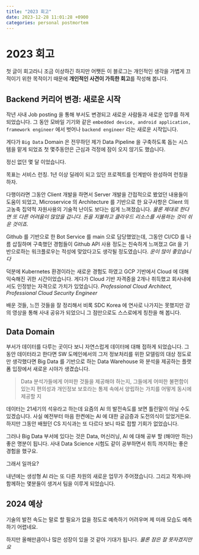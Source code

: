 ```yaml
---
title: "2023 회고"
date: 2023-12-28 11:01:28 +0900
categories: personal postmortem
---
```


# 2023 회고

첫 글이 회고라니 조금 이상하긴 하지만 어쨋든 이 블로그는 개인적인 생각을 가볍게 끄적이기 위한 목적이기 때문에
**개인적인 사견이 가득한 회고**를 작성해 봅니다.

## Backend 커리어 변경: 새로운 시작

작년 사내 Job posting 을 통해 부서도 변경되고 새로운 사람들과 새로운 업무를 하게 되었습니다.
그 동안 모바일 기기와 같은 `embedded device, android application, framework engineer` 에서 벗어나 
`backend engineer` 라는 새로운 시작입니다.

게다가 `Big Data` Domain 은 전무하던 제가 Data Pipeline 을 구축하도록 돕는 시스템을 맡게 되었죠
첫 몇주동안은 근심과 걱정에 잠이 오지 않기도 했습니다.

정신 없던 몇 달 이었습니다.

목표는 서비스 런칭. 1년 이상 딜레이 되고 있던 프로젝트를 인계받아 완성하여 런칭을 하자.

다행이라면 그동안 Client 개발을 하면서 Server 개발을 간접적으로 봤었던 내용들이 도움이 되었고,
Microservice 의 Architecture 를 기반으로 한 요구사항은 
Client 의 고농축 집약적 자원사용의 기술적 난이도 보다는 쉽게 느껴졌습니다. 
*물론 제대로 한다면 또 다른 어려움이 많았을 겁니다. 돈을 지불하고 클라우드 리소스를 사용하는 것이 쉬운 것이죠.*

Github 를 기반으로 한 Bot Service 를 main 으로 담당했었는데, 
그동안 CI/CD 를 나름 삽질하며 구축했던 경험들이 Github API 사용 정도는 친숙하게 느껴졌고 
Git 을 기반으로하는 워크플로우는 적성에 맞았다고도 생각될 정도였습니다.
*운이 많이 좋았습니다*

덕분에 Kubernetes 환경이라는 새로운 경험도 하였고 GCP 기반에서 Cloud 에 대해 익숙해진 귀한 시간이었습니다.
게다가 Cloud 기반 자격증을 2개나 취득했고 회사내에서도 인정받는 자격으로 가치가 있었습니다.
*Professional Cloud Architect, Professional Cloud Security Engineer*

배운 것들, 느낀 것들을 잘 정리해서 비록 SDC Korea 에 연사로 나가지는 못했지만
강의 영상을 통해 사내 공유가 되었으니 그 점만으로도 스스로에게 칭찬을 해 봅니다.

## Data Domain

부서가 데이터를 다루는 곳이다 보니 자연스럽게 데이터에 대해 접하게 되었습니다.
그 동안 데이터라고 한다면 SW 도메인에서의 그저 정보처리를 위한 모델링의 대상 정도로만 생각했다면
Big Data 를 기반으로 하는 Data Warehouse 와 분석을 제공하는 플랫폼 입장에서 새로운 시야가 생겼습니다.

> Data 분석가들에게 어떠한 것들을 제공해야 하는지, 그들에게 어떠한 불편함이 있는지
> 편의성과 개인정보 보호라는 통제 속에서 양립하는 가치를 어떻게 동시에 제공할 지

데이터는 21세기의 석유라고 하는데 요즘의 AI 의 발전속도를 보면 틀린말이 아닐 수도 있겠습니다.
사실 예전부터 마음 한켠에는 AI 에 대한 궁금증과 도전의식이 있었거든요.
하지만 그동안 배웠던 CS 지식과는 또 다르다 보니 따로 접할 기회가 없었습니다.

그러나 Big Data 부서에 있다는 것은 Data, 머신러닝, AI 에 대해 공부 할 (해야만 하는) 좋은 명분이 됩니다.
사내 Data Science 시험도 같이 공부하면서 취득 까지하는 좋은 경험을 했구요.

그래서 일까요?

내년에는 생성형 AI 라는 또 다른 차원의 새로운 업무가 주어졌습니다.
그리고 작게나마 함께하는 몇분들이 생겨서 팀을 이루게 되었습니다.

## 2024 예상

기술의 발전 속도는 말로 할 필요가 없을 정도로 예측하기 어려우며
제 미래 모습도 예측하기 어렵네요.

하지만 올해만큼이나 많은 성장이 있을 것 같아 기대가 됩니다.
*물론 잠은 잘 못자겠지만요*
